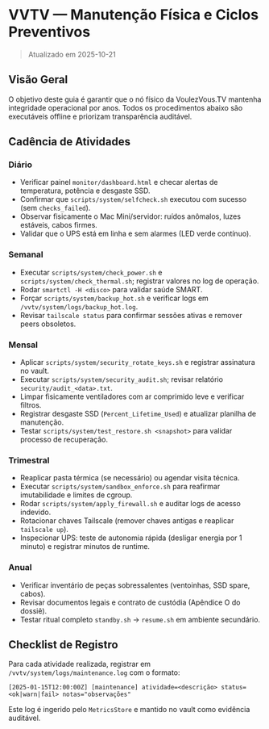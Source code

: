 # VVTV — Manutenção Física e Ciclos Preventivos

> Atualizado em 2025-10-21

## Visão Geral

O objetivo deste guia é garantir que o nó físico da VoulezVous.TV mantenha integridade operacional por anos. Todos os procedimentos abaixo são executáveis offline e priorizam transparência auditável.

## Cadência de Atividades

### Diário

- Verificar painel `monitor/dashboard.html` e checar alertas de temperatura, potência e desgaste SSD.
- Confirmar que `scripts/system/selfcheck.sh` executou com sucesso (sem `checks_failed`).
- Observar fisicamente o Mac Mini/servidor: ruídos anômalos, luzes estáveis, cabos firmes.
- Validar que o UPS está em linha e sem alarmes (LED verde contínuo).

### Semanal

- Executar `scripts/system/check_power.sh` e `scripts/system/check_thermal.sh`; registrar valores no log de operação.
- Rodar `smartctl -H <disco>` para validar saúde SMART.
- Forçar `scripts/system/backup_hot.sh` e verificar logs em `/vvtv/system/logs/backup_hot.log`.
- Revisar `tailscale status` para confirmar sessões ativas e remover peers obsoletos.

### Mensal

- Aplicar `scripts/system/security_rotate_keys.sh` e registrar assinatura no vault.
- Executar `scripts/system/security_audit.sh`; revisar relatório `security/audit_<data>.txt`.
- Limpar fisicamente ventiladores com ar comprimido leve e verificar filtros.
- Registrar desgaste SSD (`Percent_Lifetime_Used`) e atualizar planilha de manutenção.
- Testar `scripts/system/test_restore.sh <snapshot>` para validar processo de recuperação.

### Trimestral

- Reaplicar pasta térmica (se necessário) ou agendar visita técnica.
- Executar `scripts/system/sandbox_enforce.sh` para reafirmar imutabilidade e limites de cgroup.
- Rodar `scripts/system/apply_firewall.sh` e auditar logs de acesso indevido.
- Rotacionar chaves Tailscale (remover chaves antigas e reaplicar `tailscale up`).
- Inspecionar UPS: teste de autonomia rápida (desligar energia por 1 minuto) e registrar minutos de runtime.

### Anual

- Verificar inventário de peças sobressalentes (ventoinhas, SSD spare, cabos).
- Revisar documentos legais e contrato de custódia (Apêndice O do dossiê).
- Testar ritual completo `standby.sh` → `resume.sh` em ambiente secundário.

## Checklist de Registro

Para cada atividade realizada, registrar em `/vvtv/system/logs/maintenance.log` com o formato:

```
[2025-01-15T12:00:00Z] [maintenance] atividade=<descrição> status=<ok|warn|fail> notas="observações"
```

Este log é ingerido pelo `MetricsStore` e mantido no vault como evidência auditável.

